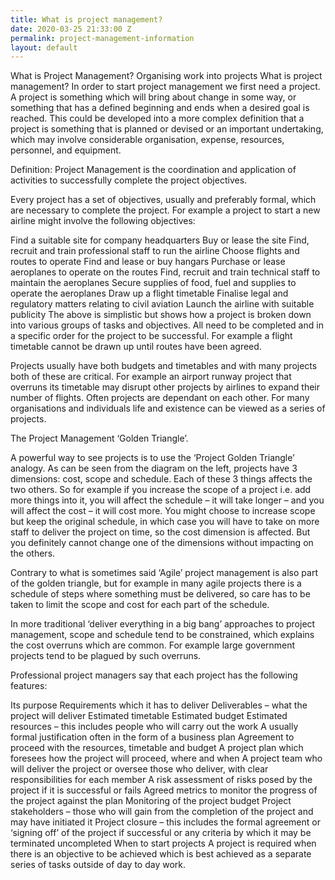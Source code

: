 ```yaml
---
title: What is project management?
date: 2020-03-25 21:33:00 Z
permalink: project-management-information
layout: default
---
```


What is Project Management?
Organising work into projects
What is project management? In order to start project management we first need a project. A project is something which will bring about change in some way, or something that has a defined beginning and ends when a desired goal is reached. This could be developed into a more complex definition that a project is something that is planned or devised or an important undertaking, which may involve considerable organisation, expense, resources, personnel, and equipment.

Definition: Project Management is the coordination and application of activities to successfully complete the project objectives.

Every project has a set of objectives, usually and preferably formal, which are necessary to complete the project. For example a project to start a new airline might involve the following objectives:

Find a suitable site for company headquarters
Buy or lease the site
Find, recruit and train professional staff to run the airline
Choose flights and routes to operate
Find and lease or buy hangars
Purchase or lease aeroplanes to operate on the routes
Find, recruit and train technical staff to maintain the aeroplanes
Secure supplies of food, fuel and supplies to operate the aeroplanes
Draw up a flight timetable
Finalise legal and regulatory matters relating to civil aviation
Launch the airline with suitable publicity
The above is simplistic but shows how a project is broken down into various groups of tasks and objectives. All need to be completed and in a specific order for the project to be successful. For example a flight timetable cannot be drawn up until routes have been agreed.

Projects usually have both budgets and timetables and with many projects both of these are critical. For example an airport runway project that overruns its timetable may disrupt other projects by airlines to expand their number of flights. Often projects are dependant on each other. For many organisations and individuals life and existence can be viewed as a series of projects.

The Project Management ‘Golden Triangle’.


A powerful way to see projects is to use the ‘Project Golden Triangle’ analogy. As can be seen from the diagram on the left, projects have 3 dimensions: cost, scope and schedule. Each of these 3 things affects the two others. So for example if you increase the scope of a project i.e. add more things into it, you will affect the schedule – it will take longer – and you will affect the cost – it will cost more. You might choose to increase scope but keep the original schedule, in which case you will have to take on more staff to deliver the project on time, so the cost dimension is affected. But you definitely cannot change one of the dimensions without impacting on the others.

Contrary to what is sometimes said ‘Agile’ project management is also part of the golden triangle, but for example in many agile projects there is a schedule of steps where something must be delivered, so care has to be taken to limit the scope and cost for each part of the schedule.



In more traditional ‘deliver everything in a big bang’ approaches to project management, scope and schedule tend to be constrained, which explains the cost overruns which are common. For example large government projects tend to be plagued by such overruns.

Professional project managers say that each project has the following features:

Its purpose
Requirements which it has to deliver
Deliverables – what the project will deliver
Estimated timetable
Estimated budget
Estimated resources – this includes people who will carry out the work
A usually formal justification often in the form of a business plan
Agreement to proceed with the resources, timetable and budget
A project plan which foresees how the project will proceed, where and when
A project team who will deliver the project or oversee those who deliver, with clear responsibilities for each member
A risk assessment of risks posed by the project if it is successful or fails
Agreed metrics to monitor the progress of the project against the plan
Monitoring of the project budget
Project stakeholders – those who will gain from the completion of the project and may have initiated it
Project closure – this includes the formal agreement or ‘signing off’ of the project if successful or any criteria by which it may be terminated uncompleted
When to start projects
A project is required when there is an objective to be achieved which is best achieved as a separate series of tasks outside of day to day work.